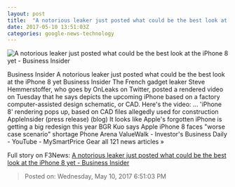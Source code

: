 ```yaml
---
layout: post
title:  "A notorious leaker just posted what could be the best look at the iPhone 8 yet - Business Insider"
date: 2017-05-10 13:51:03Z
categories: google-news-technology
---
```


![A notorious leaker just posted what could be the best look at the iPhone 8 yet - Business Insider](http://static1.businessinsider.com/image/591312d9d9f4069d2e8b4c57-1190-625/a-notorious-leaker-just-posted-what-could-be-the-best-look-at-the-iphone-8-yet.jpg)

Business Insider A notorious leaker just posted what could be the best look at the iPhone 8 yet Business Insider The French gadget leaker Steve Hemmerstoffer, who goes by OnLeaks on Twitter, posted a rendered video on Tuesday that he says depicts the upcoming iPhone based on a factory computer-assisted design schematic, or CAD. Here's the video: ... 'iPhone 8' rendering pops up, based on CAD files allegedly used for construction AppleInsider (press release) (blog) It looks like Apple's forgotten iPhone is getting a big redesign this year BGR Kuo says Apple iPhone 8 faces "worse case scenario" shortage Phone Arena ValueWalk - Investor's Business Daily - YouTube - MySmartPrice Gear all 121 news articles »


Full story on F3News: [A notorious leaker just posted what could be the best look at the iPhone 8 yet - Business Insider](http://www.f3nws.com/n/vYzDKH)

> Posted on: Wednesday, May 10, 2017 6:51:03 PM

